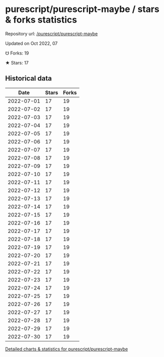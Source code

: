 # purescript/purescript-maybe / stars & forks statistics

Repository url: [/purescript/purescript-maybe](https://github.com/purescript/purescript-maybe)

Updated on Oct 2022, 07

☋ Forks: 19

★ Stars: 17

## Historical data
| Date | Stars | Forks |
|------|-------|-------|
| 2022-07-01 | 17 | 19 | 
| 2022-07-02 | 17 | 19 | 
| 2022-07-03 | 17 | 19 | 
| 2022-07-04 | 17 | 19 | 
| 2022-07-05 | 17 | 19 | 
| 2022-07-06 | 17 | 19 | 
| 2022-07-07 | 17 | 19 | 
| 2022-07-08 | 17 | 19 | 
| 2022-07-09 | 17 | 19 | 
| 2022-07-10 | 17 | 19 | 
| 2022-07-11 | 17 | 19 | 
| 2022-07-12 | 17 | 19 | 
| 2022-07-13 | 17 | 19 | 
| 2022-07-14 | 17 | 19 | 
| 2022-07-15 | 17 | 19 | 
| 2022-07-16 | 17 | 19 | 
| 2022-07-17 | 17 | 19 | 
| 2022-07-18 | 17 | 19 | 
| 2022-07-19 | 17 | 19 | 
| 2022-07-20 | 17 | 19 | 
| 2022-07-21 | 17 | 19 | 
| 2022-07-22 | 17 | 19 | 
| 2022-07-23 | 17 | 19 | 
| 2022-07-24 | 17 | 19 | 
| 2022-07-25 | 17 | 19 | 
| 2022-07-26 | 17 | 19 | 
| 2022-07-27 | 17 | 19 | 
| 2022-07-28 | 17 | 19 | 
| 2022-07-29 | 17 | 19 | 
| 2022-07-30 | 17 | 19 | 


[Detailed charts & statistics for purescript/purescript-maybe](https://reviewgithub.com/rep/purescript/purescript-maybe)
